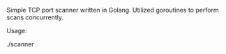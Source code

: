 Simple TCP port scanner written in Golang. Utilized goroutines to perform scans concurrently. 

Usage:

./scanner <IP>